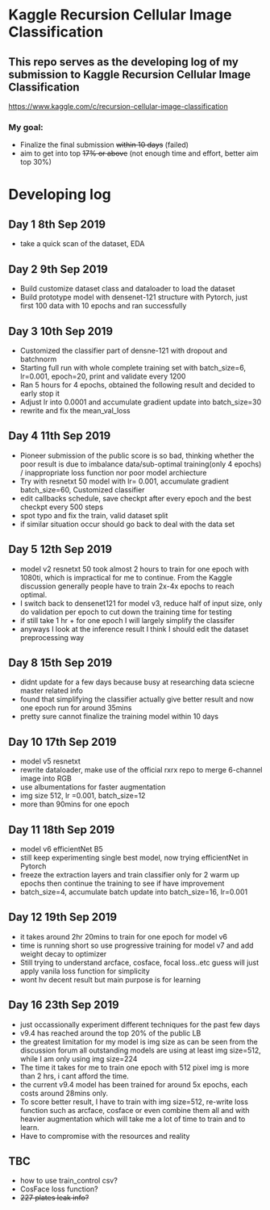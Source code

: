 # Kaggle Recursion Cellular Image Classification
## This repo serves as the developing log of my submission to Kaggle Recursion Cellular Image Classification
https://www.kaggle.com/c/recursion-cellular-image-classification

### My goal:
- Finalize the final submission ~~within 10 days~~ (failed)
- aim to get into top ~~17% or above~~ (not enough time and effort, better aim top 30%)

# Developing log
## Day 1 8th Sep 2019
- take a quick scan of the dataset, EDA

## Day 2 9th Sep 2019
- Build customize dataset class and dataloader to load the dataset
- Build prototype model with densenet-121 structure with Pytorch, just first 100 data with 10 epochs and ran successfully

## Day 3 10th Sep 2019
- Customized the classifier part of densne-121 with dropout and batchnorm
- Starting full run with whole complete training set with batch_size=6, lr=0.001, epoch=20, print and validate every 1200
- Ran 5 hours for 4 epochs, obtained the following result and decided to early stop it <br/>
- Adjust lr into 0.0001 and accumulate gradient update into batch_size=30
- rewrite and fix the mean_val_loss

## Day 4 11th Sep 2019
- Pioneer submission of the public score is so bad, thinking whether the poor result is due to imbalance data/sub-optimal training(only 4 epochs) / inappropriate loss function nor poor model archiecture
- Try with resnetxt 50 model with lr= 0.001, accumulate gradient batch_size=60, Customized classifier
- edit callbacks schedule, save checkpt after every epoch and the best checkpt every 500 steps
- spot typo and fix the train, valid dataset split
- if similar situation occur should go back to deal with the data set

## Day 5 12th Sep 2019
- model v2 resnetxt 50 took almost 2 hours to train for one epoch with 1080ti, which is impractical for me to continue. From the Kaggle discussion generally people have to train 2x-4x epochs to reach optimal. 
- I switch back to densenet121 for model v3, reduce half of input size, only do validation per epoch to cut down the training time for testing
- if still take 1 hr + for one epoch I will largely simplify the classifer 
- anyways I look at the inference result I think I should edit the dataset preprocessing way 

## Day 8 15th Sep 2019
- didnt update for a few days because busy at researching data sciecne master related info
- found that simplifying the classifier actually give better result and now one epoch run for around 35mins
- pretty sure cannot finalize the training model within 10 days

## Day 10 17th Sep 2019
- model v5 resnetxt
- rewrite dataloader, make use of the official rxrx repo to merge 6-channel image into RGB
- use albumentations for faster augmentation
- img size 512, lr =0.001, batch_size=12
- more than 90mins for one epoch

## Day 11 18th Sep 2019
- model v6 efficientNet B5
- still keep experimenting single best model, now trying efficientNet in Pytorch
- freeze the extraction layers and train classifier only for 2 warm up epochs then continue the training to see if have improvement
- batch_size=4, accumulate batch update into batch_size=16, lr=0.001

## Day 12 19th Sep 2019
- it takes around 2hr 20mins to train for one epoch for model v6
- time is running short so use progressive training for model v7 and add weight decay to optimizer
- Still trying to understand arcface, cosface, focal loss..etc guess will just apply vanila loss function for simplicity
- wont hv decent result but main purpose is for learning

## Day 16 23th Sep 2019
- just occassionally experiment different techniques for the past few days
- v9.4 has reached around the top 20% of the public LB
- the greatest limitation for my model is img size as can be seen from the discussion forum all outstanding models are using at least img size=512, while I am only using img size=224
- The time it takes for me to train one epoch with 512 pixel img is more than 2 hrs, i cant afford the time.
- the current v9.4 model has been trained for around 5x epochs, each costs around 28mins only.
- To score better result, I have to train with img size=512, re-write loss function such as arcface, cosface or even 
combine them all and with heavier augmentation which will take me a lot of time to train and to learn.
- Have to compromise with the resources and reality

## TBC
- how to use train_control csv?
- CosFace loss function?
- ~~227 plates leak info?~~
